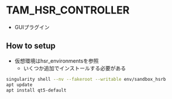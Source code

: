 # TAM_HSR_CONTROLLER

- GUIプラグイン

## How to setup

- 仮想環境はhsr_environmentsを参照
  - いくつか追加でインストールする必要がある

```bash
singularity shell --nv --fakeroot --writable env/sandbox_hsrb
apt update
apt install qt5-default
```
